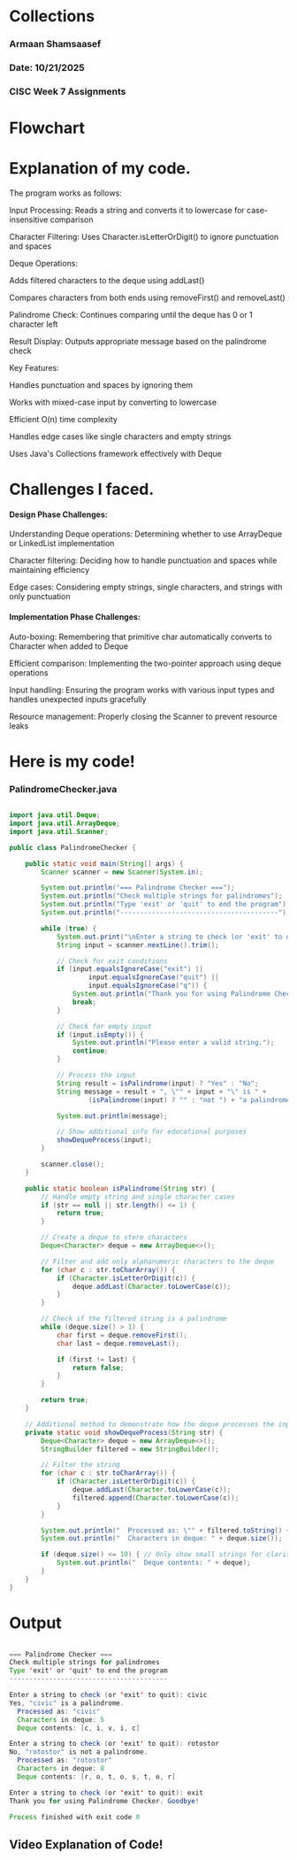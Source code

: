 # Collections

### Armaan Shamsaasef
### Date: 10/21/2025
### CISC Week 7 Assignments

# Flowchart


# Explanation of my code.
The program works as follows:

Input Processing: Reads a string and converts it to lowercase for case-insensitive comparison

Character Filtering: Uses Character.isLetterOrDigit() to ignore punctuation and spaces

Deque Operations:

Adds filtered characters to the deque using addLast()

Compares characters from both ends using removeFirst() and removeLast()

Palindrome Check: Continues comparing until the deque has 0 or 1 character left

Result Display: Outputs appropriate message based on the palindrome check

Key Features:

Handles punctuation and spaces by ignoring them

Works with mixed-case input by converting to lowercase

Efficient O(n) time complexity

Handles edge cases like single characters and empty strings

Uses Java's Collections framework effectively with Deque


# Challenges I faced.
#### Design Phase Challenges:
Understanding Deque operations: Determining whether to use ArrayDeque or LinkedList implementation

Character filtering: Deciding how to handle punctuation and spaces while maintaining efficiency

Edge cases: Considering empty strings, single characters, and strings with only punctuation

#### Implementation Phase Challenges:
Auto-boxing: Remembering that primitive char automatically converts to Character when added to Deque

Efficient comparison: Implementing the two-pointer approach using deque operations

Input handling: Ensuring the program works with various input types and handles unexpected inputs gracefully

Resource management: Properly closing the Scanner to prevent resource leaks

# Here is my code!

### PalindromeChecker.java
```.java

import java.util.Deque;
import java.util.ArrayDeque;
import java.util.Scanner;

public class PalindromeChecker {

    public static void main(String[] args) {
        Scanner scanner = new Scanner(System.in);

        System.out.println("=== Palindrome Checker ===");
        System.out.println("Check multiple strings for palindromes");
        System.out.println("Type 'exit' or 'quit' to end the program");
        System.out.println("----------------------------------------");

        while (true) {
            System.out.print("\nEnter a string to check (or 'exit' to quit): ");
            String input = scanner.nextLine().trim();

            // Check for exit conditions
            if (input.equalsIgnoreCase("exit") ||
                    input.equalsIgnoreCase("quit") ||
                    input.equalsIgnoreCase("q")) {
                System.out.println("Thank you for using Palindrome Checker. Goodbye!");
                break;
            }

            // Check for empty input
            if (input.isEmpty()) {
                System.out.println("Please enter a valid string.");
                continue;
            }

            // Process the input
            String result = isPalindrome(input) ? "Yes" : "No";
            String message = result + ", \"" + input + "\" is " +
                    (isPalindrome(input) ? "" : "not ") + "a palindrome.";

            System.out.println(message);

            // Show additional info for educational purposes
            showDequeProcess(input);
        }

        scanner.close();
    }

    public static boolean isPalindrome(String str) {
        // Handle empty string and single character cases
        if (str == null || str.length() <= 1) {
            return true;
        }

        // Create a deque to store characters
        Deque<Character> deque = new ArrayDeque<>();

        // Filter and add only alphanumeric characters to the deque
        for (char c : str.toCharArray()) {
            if (Character.isLetterOrDigit(c)) {
                deque.addLast(Character.toLowerCase(c));
            }
        }

        // Check if the filtered string is a palindrome
        while (deque.size() > 1) {
            char first = deque.removeFirst();
            char last = deque.removeLast();

            if (first != last) {
                return false;
            }
        }

        return true;
    }

    // Additional method to demonstrate how the deque processes the input
    private static void showDequeProcess(String str) {
        Deque<Character> deque = new ArrayDeque<>();
        StringBuilder filtered = new StringBuilder();

        // Filter the string
        for (char c : str.toCharArray()) {
            if (Character.isLetterOrDigit(c)) {
                deque.addLast(Character.toLowerCase(c));
                filtered.append(Character.toLowerCase(c));
            }
        }

        System.out.println("  Processed as: \"" + filtered.toString() + "\"");
        System.out.println("  Characters in deque: " + deque.size());

        if (deque.size() <= 10) { // Only show small strings for clarity
            System.out.println("  Deque contents: " + deque);
        }
    }
}
```

# Output

```.java

=== Palindrome Checker ===
Check multiple strings for palindromes
Type 'exit' or 'quit' to end the program
----------------------------------------

Enter a string to check (or 'exit' to quit): civic
Yes, "civic" is a palindrome.
  Processed as: "civic"
  Characters in deque: 5
  Deque contents: [c, i, v, i, c]

Enter a string to check (or 'exit' to quit): rotostor
No, "rotostor" is not a palindrome.
  Processed as: "rotostor"
  Characters in deque: 8
  Deque contents: [r, o, t, o, s, t, o, r]

Enter a string to check (or 'exit' to quit): exit
Thank you for using Palindrome Checker. Goodbye!

Process finished with exit code 0

```


## Video Explanation of Code!

